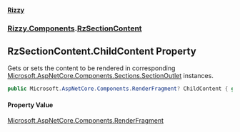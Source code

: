 #### [Rizzy](index.md 'index')
### [Rizzy.Components](Rizzy.Components.md 'Rizzy.Components').[RzSectionContent](Rizzy.Components.RzSectionContent.md 'Rizzy.Components.RzSectionContent')

## RzSectionContent.ChildContent Property

Gets or sets the content to be rendered in corresponding [Microsoft.AspNetCore.Components.Sections.SectionOutlet](https://docs.microsoft.com/en-us/dotnet/api/Microsoft.AspNetCore.Components.Sections.SectionOutlet 'Microsoft.AspNetCore.Components.Sections.SectionOutlet') instances.

```csharp
public Microsoft.AspNetCore.Components.RenderFragment? ChildContent { get; set; }
```

#### Property Value
[Microsoft.AspNetCore.Components.RenderFragment](https://docs.microsoft.com/en-us/dotnet/api/Microsoft.AspNetCore.Components.RenderFragment 'Microsoft.AspNetCore.Components.RenderFragment')
